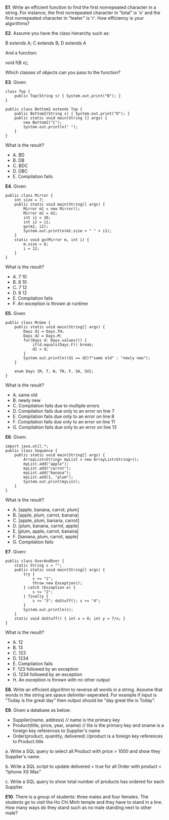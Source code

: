 **E1**. Write an efficient function to find the first nonrepeated character in a string. For instance, the first nonrepeated character in “total” is 'o' and the first nonrepeated character in “teeter” is 'r'. How efficiency is your algorithms?

**E2**. Assume you have the class hierarchy such as:

B extends A; C extends B; D extends A

And a function:

void f(B x);

Which classes of objects can you pass to the function?

**E3**. Given:

```
class Top {
    public Top(String s) { System.out.print("B"); }
}

public class Bottom2 extends Top {
    public Bottom2(String s) { System.out.print("D"); }
    public static void main(String [] args) {
        new Bottom2("C");
        System.out.println(" ");
    }
}
```

What is the result?

* A. BD
* B. DB
* C. BDC
* D. DBC
* E. Compilation fails

**E4**. Given:

```
public class Mirror {
    int size = 7;
    public static void main(String[] args) {
        Mirror m1 = new Mirror();
        Mirror m2 = m1;
        int i1 = 10;
        int i2 = i1;
        go(m2, i2);
        System.out.println(m1.size + " " + i1);
    }
    static void go(Mirror m, int i) {
        m.size = 8;
        i = 12;
    }
}
```

What is the result?

* A. 7 10
* B. 8 10
* C. 7 12
* D. 8 12
* E. Compilation fails
* F. An exception is thrown at runtime

**E5**. Given

```
public class McGee {
    public static void main(String[] args) {
        Days d1 = Days.TH;
        Days d2 = Days.M;
        for(Days d: Days.values()) {
            if(d.equals(Days.F)) break;
            d2 = d;
        }
        System.out.println((d1 == d2)?"same old" : "newly new");
    }

    enum Days {M, T, W, TH, F, SA, SU};
}
```

What is the result?

* A. same old
* B. newly new
* C. Compilation fails due to multiple errors
* D. Compilation fails due only to an error on line 7
* E. Compilation fails due only to an error on line 8
* F. Compilation fails due only to an error on line 11
* G. Compilation fails due only to an error on line 13

**E6**. Given:

```
import java.util.*;
public class Sequence {
    public static void main(String[] args) {
        ArrayList<String> myList = new ArrayList<String>();
        myList.add("apple");
        myList.add("carrot");
        myList.add("banana");
        myList.add(1, "plum");
        System.out.print(myList);
    }
}
```

What is the result?

* A. [apple, banana, carrot, plum]
* B. [apple, plum, carrot, banana]
* C. [apple, plum, banana, carrot]
* D. [plum, banana, carrot, apple]
* E. [plum, apple, carrot, banana]
* F. [banana, plum, carrot, apple]
* G. Compilation fails

**E7**. Given:

```
public class OverAndOver {
    static String s = "";
    public static void main(String[] args) {
        try {
            s += "1";
            throw new Exception();
        } catch (Exception e) { 
            s += "2";
        } finally { 
            s += "3"; doStuff(); s += "4";
        }
        System.out.println(s);
    }
    static void doStuff() { int x = 0; int y = 7/x; }
}
```

What is the result?

* A. 12
* B. 13
* C. 123
* D. 1234
* E. Compilation fails
* F. 123 followed by an exception
* G. 1234 followed by an exception
* H. An exception is thrown with no other output

**E8**. Write an efficient algorithm to reverse all words in a string. Assume that words in the string are space delimiter-seperated. For example if input is "Today is the great day" then output should be "day great the is Today".

**E9**. Given a database as below:

* Supplier(name, address) // name is the primary key
* Product(title, price, year, sname) // tile is the primary key and sname is a foreign key references to Supplier's name
* Order(product, quantity, delivered) //product is a foreign key references to Product.title

a. Write a SQL query to select all Product with price > 1000 and show they Supplier's name.

b. Write a SQL script to update delivered = true for all Order with product = "Iphone XS Max"

c. Write a SQL query to show total number of products has ordered for each Supplier.

**E10**. There is a group of students: three males and four females. The students go to visit the Ho Chi Minh temple and they have to stand in a line. How many ways do they stand such as no male standing next to other male?
